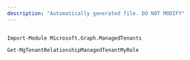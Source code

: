```yaml
---
description: "Automatically generated file. DO NOT MODIFY"
---
```


```powershellv1

Import-Module Microsoft.Graph.ManagedTenants

Get-MgTenantRelationshipManagedTenantMyRole

```